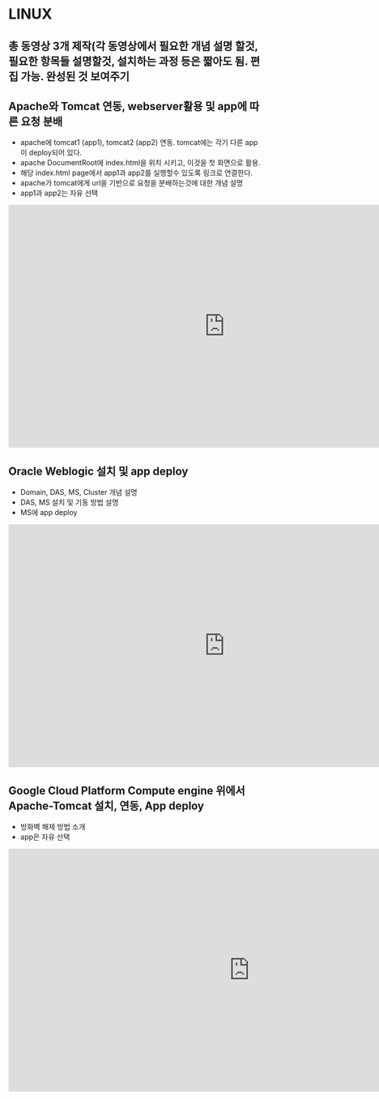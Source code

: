 # LINUX

## 총 동영상 3개 제작(각 동영상에서 필요한 개념 설명 할것, 필요한 항목들 설명할것, 설치하는 과정 등은 짧아도 됨. 편집 가능. 완성된 것 보여주기

## Apache와 Tomcat 연동, webserver활용 및 app에 따른 요청 분배
 - apache에 tomcat1 (app1), tomcat2 (app2) 연동. tomcat에는 각기 다른 app이 deploy되어 있다.
 - apache DocumentRoot에 index.html을 위치 시키고, 이것을 첫 화면으로 활용. 
 - 해당 index.html page에서 app1과 app2를 실행할수 있도록 링크로 연결한다.
 - apache가 tomcat에게 url을 기반으로 요청을 분배하는것에 대한 개념 설명
 - app1과 app2는 자유 선택
 
<iframe width="853" height="480" src="https://www.youtube.com/embed/6hvQismTJGM" title="YouTube video player" frameborder="0" allow="accelerometer; autoplay; clipboard-write; encrypted-media; gyroscope; picture-in-picture" allowfullscreen></iframe>

## Oracle Weblogic 설치 및 app deploy
 - Domain, DAS, MS, Cluster 개념 설명
 - DAS, MS 설치 및 기동 방법 설명
 - MS에 app deploy
 
<iframe width="853" height="480" src="https://www.youtube.com/embed/FXCnM9Sh-VA" title="YouTube video player" frameborder="0" allow="accelerometer; autoplay; clipboard-write; encrypted-media; gyroscope; picture-in-picture" allowfullscreen></iframe>

## Google Cloud Platform Compute engine 위에서 Apache-Tomcat  설치, 연동, App deploy
 - 방화벽 해제 방법 소개
 - app은 자유 선택

<iframe width="951" height="480" src="https://www.youtube.com/embed/62MrIihI-Qo" title="YouTube video player" frameborder="0" allow="accelerometer; autoplay; clipboard-write; encrypted-media; gyroscope; picture-in-picture" allowfullscreen></iframe>

